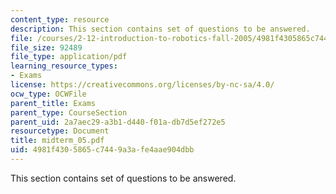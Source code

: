 ```yaml
---
content_type: resource
description: This section contains set of questions to be answered.
file: /courses/2-12-introduction-to-robotics-fall-2005/4981f4305865c7449a3afe4aae904dbb_midterm_05.pdf
file_size: 92489
file_type: application/pdf
learning_resource_types:
- Exams
license: https://creativecommons.org/licenses/by-nc-sa/4.0/
ocw_type: OCWFile
parent_title: Exams
parent_type: CourseSection
parent_uid: 2a7aec29-a3b1-d440-f01a-db7d5ef272e5
resourcetype: Document
title: midterm_05.pdf
uid: 4981f430-5865-c744-9a3a-fe4aae904dbb
---
```

This section contains set of questions to be answered.